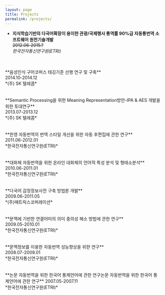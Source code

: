```yaml
---
layout: page
title: Projects
permalink: /projects/
---
```

* **지식학습기반의 다국어확장이 용이한 관광/국제행사 통역률 90%급 자동통번역 소프트웨어 원천기술개발**<br/>
~~2012.06-2015.?~~<br/>
*한국전자통신연구원(ETRI)*<br/>
<br/>
<br/>
**음성인식 구어코퍼스 태깅기준 선행 연구 및 구축**<br/>
2014.10-2014.12<br/>
*(주) SK 텔레콤*<br/>
<br/>
<br/>
**Semantic Processing을 위한 Meaning Representation방안-IPA & AES 개발을 위한 토대연구**<br/>
2013.07-2013.12<br/>	
*(주) SK 텔레콤*<br/>
<br/>
<br/>
**한영 자동번역의 번역 스타일 개선을 위한 자동 후편집에 관한 연구**<br/>
2011.06-2012.01<br/>
*한국전자통신연구원(ETRI)*<br/>
<br/>
<br/>
**대화체 자동번역을 위한 온라인 대화체의 언어적 특성 분석 및 형태소분석**<br/>
2010.06-2011.01<br/>
*한국전자통신연구원(ETRI)*<br/>
<br/>
<br/>
**다국어 감정정보사전 구축 방법론 개발**<br/>	
2009.06-2011.05<br/>
*(주)매트릭스코퍼레이션*<br/>
<br/>
<br/>
**문맥에 기반한 연결어미의 의미 중의성 해소 방법에 관한 연구**<br/>
2009.05-2010.01	<br/>
*한국전자통신연구원(ETRI)*<br/>
<br/>
<br/>
**문맥정보를 이용한 자동번역 성능향상을 위한 연구**<br/>
2008.07-2009.01	<br/>
*한국전자통신연구원(ETRI)*<br/>
<br/>
<br/>
**논문 자동번역을 위한 한국어 통제언어에 관한 연구논문 자동번역을 위한 한국어 통제언어에 관한 연구**      
2007.05-2007.11	<br/>
*한국전자통신연구원(ETRI)*<br/>
